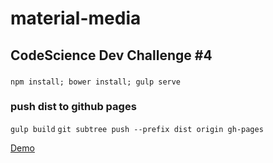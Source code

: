 # material-media

## CodeScience Dev Challenge #4

###
```npm install; bower install; gulp serve```

### push dist to github pages
```gulp build```
```git subtree push --prefix dist origin gh-pages```

<a href="http://rinataur.github.io/material-media">Demo</a>